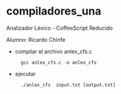 compiladores_una
================

Analizador Léxico - CoffeeScript Reducido

Alumno: Ricardo Chirife

- compilar el archivo anlex_cfs.c

		gcc anlex_cfs.c -o anlex_cfs


- ejecutar

		./anlex_cfs  input.txt [output.txt]
	